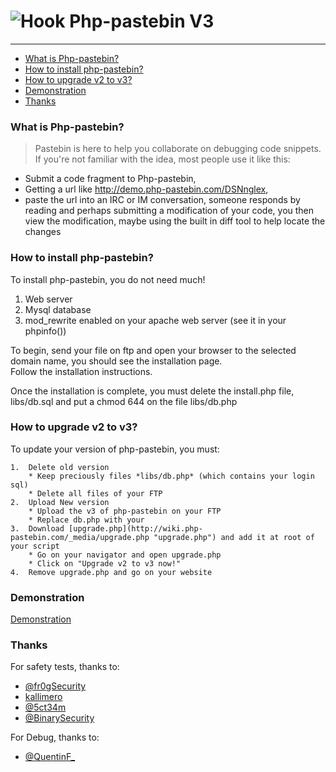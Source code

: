 ![Hook](http://a.fsdn.com/allura/p/php-pastebin/icon) Php-pastebin V3
=============

* * *

*   [What is Php-pastebin?](#what-is-php-pastebin "What is Php-pastebin?")
*   [How to install php-pastebin?](#how-to-install-php-pastebin "How to install php-pastebin?")
*   [How to upgrade v2 to v3?](#how-to-upgrade-v2-to-v3 "How to upgrade v2 to v3?")
*   [Demonstration](#demonstration "Demonstration")
*   [Thanks](#thanks "Thanks")


### What is Php-pastebin? ###

> Pastebin is here to help you collaborate on debugging code snippets.  
> If you're not familiar with the idea, most people use it like this:  

*   Submit a code fragment to Php-pastebin,  
*   Getting a url like http://demo.php-pastebin.com/DSNnglex,
*   paste the url into an IRC or IM conversation, someone responds by reading and perhaps submitting a modification of your code, you then view the modification, maybe using the built in diff tool to help locate the changes

### How to install php-pastebin? ###

To install php-pastebin, you do not need much!  

1.  Web server  
2.  Mysql database  
3.  mod_rewrite enabled on your apache web server (see it in your phpinfo())  

To begin, send your file on ftp and open your browser to the selected domain name, you should see the installation page.   
Follow the installation instructions.

Once the installation is complete, you must delete the install.php file, libs/db.sql and put a chmod 644 on the file libs/db.php

### How to upgrade v2 to v3? ###

To update your version of php-pastebin, you must:  

    1.  Delete old version
        * Keep preciously files *libs/db.php* (which contains your login sql)
        * Delete all files of your FTP 
    2.  Upload New version
        * Upload the v3 of php-pastebin on your FTP
        * Replace db.php with your
    3.  Download [upgrade.php](http://wiki.php-pastebin.com/_media/upgrade.php "upgrade.php") and add it at root of your script   
        * Go on your navigator and open upgrade.php
        * Click on "Upgrade v2 to v3 now!"
    4.  Remove upgrade.php and go on your website

### Demonstration ###

[Demonstration](http://demo.php-pastebin.com/ "Demonstration")

### Thanks ###

For safety tests, thanks to:

*   [@fr0gSecurity](https://twitter.com/fr0gSecurity "@fr0gSecurity")
*   [kallimero](http://hwc-crew.org/ "kallimero")
*   [@5ct34m](https://twitter.com/5ct34m "@5ct34m")
*   [@BinarySecurity ](https://twitter.com/BinarySecurity "@BinarySecurity ")

For Debug, thanks to:

*   [@QuentinF_](https://twitter.com/QuentinF_ "@QuentinF_")
